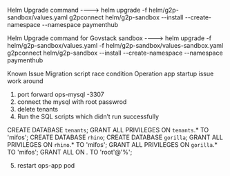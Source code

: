 Helm Upgrade command ---->
helm upgrade -f helm/g2p-sandbox/values.yaml g2pconnect helm/g2p-sandbox --install --create-namespace --namespace paymenthub

Helm Upgrade command for Govstack sandbox ---->
helm upgrade -f helm/g2p-sandbox/values.yaml -f helm/g2p-sandbox/values-sandbox.yaml g2pconnect helm/g2p-sandbox --install --create-namespace --namespace paymenthub

Known Issue 
Migration script race condition Operation app startup issue work around
1. port forward ops-mysql -3307
2. connect the mysql with root passwrod 
3. delete tenants 
4. Run the SQL scripts which didn’t run successfully

CREATE DATABASE `tenants`;
GRANT ALL PRIVILEGES ON `tenants`.* TO 'mifos';
CREATE DATABASE `rhino`;
CREATE DATABASE `gorilla`;
GRANT ALL PRIVILEGES ON `rhino`.* TO 'mifos';
GRANT ALL PRIVILEGES ON `gorilla`.* TO 'mifos';
GRANT ALL ON *.* TO 'root'@'%';

5. restart ops-app pod

